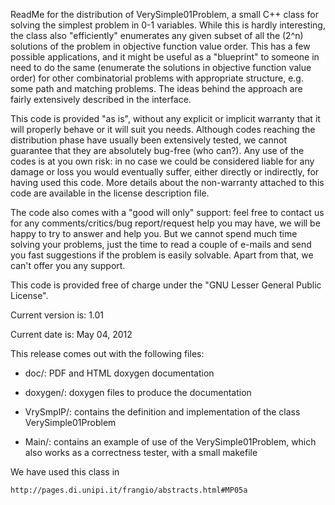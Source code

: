 ReadMe for the distribution of VerySimple01Problem, a small C++ class for
solving the simplest problem in 0-1 variables. While this is hardly
interesting, the class also "efficiently" enumerates any given subset of all
the (2^n) solutions of the problem in objective function value order. This
has a few possible applications, and it might be useful as a "blueprint" to
someone in need to do the same (enumerate the solutions in objective function
value order) for other combinatorial problems with appropriate structure,
e.g. some path and matching problems. The ideas behind the approach are
fairly extensively described in the interface.

This code is provided "as is", without any explicit or implicit warranty
that it will properly behave or it will suit you needs. Although codes
reaching the distribution phase have usually been extensively tested, we
cannot guarantee that they are absolutely bug-free (who can?). Any use of
the codes is at you own risk: in no case we could be considered liable for
any damage or loss you would eventually suffer, either directly or indirectly,
for having used this code. More details about the non-warranty attached to
this code are available in the license description file.

The code also comes with a "good will only" support: feel free to contact us
for any comments/critics/bug report/request help you may have, we will be
happy to try to answer and help you. But we cannot spend much time solving
your problems, just the time to read a couple of e-mails and send you fast
suggestions if the problem is easily solvable. Apart from that, we can't
offer you any support.

This code is provided free of charge under the "GNU Lesser General Public
License".

Current version is: 1.01

Current date is: May 04, 2012

This release comes out with the following files:

-  doc/: PDF and HTML doxygen documentation

-  doxygen/: doxygen files to produce the documentation

-  VrySmplP/: contains the definition and implementation of the class
   VerySimple01Problem

-  Main/: contains an example of use of the VerySimple01Problem,
   which also works as a correctness tester, with a small makefile

We have used this class in

	http://pages.di.unipi.it/frangio/abstracts.html#MP05a


